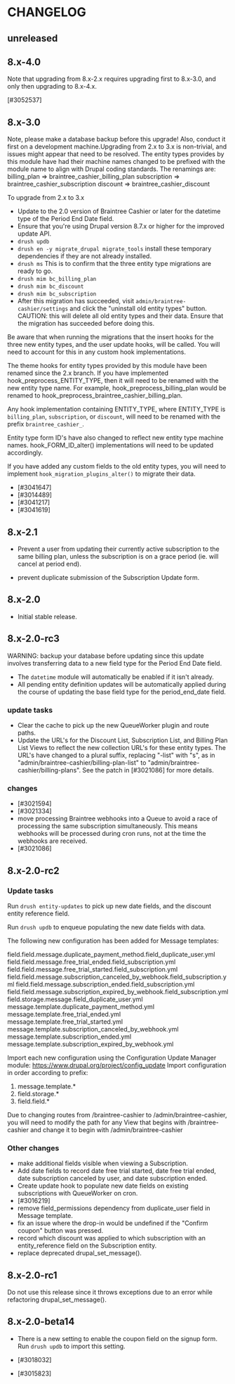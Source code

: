 # CHANGELOG

## unreleased

## 8.x-4.0

Note that upgrading from 8.x-2.x requires upgrading first to 8.x-3.0, and
only then upgrading to 8.x-4.x.

[#3052537]

## 8.x-3.0

Note, please make a database backup before this upgrade! Also, conduct it 
first on a development machine.Upgrading from 2.x to 3.x is non-trivial, 
and issues might appear that need to be resolved. The entity types provides 
by this module have had their machine names changed to be prefixed with the 
module name to align with Drupal coding standards. The renamings are:
billing_plan => braintree_cashier_billing_plan
subscription => braintree_cashier_subscription
discount => braintree_cashier_discount

To upgrade from 2.x to 3.x
* Update to the 2.0 version of Braintree Cashier or later for the datetime 
type of the Period End Date field.
* Ensure that you're using Drupal version 8.7.x or higher for the improved 
update API.
* `drush updb`
* `drush en -y migrate_drupal migrate_tools` install these temporary 
dependencies if they are not already installed.
* `drush ms` This is to confirm that the three entity type migrations are 
ready to go.
* `drush mim bc_billing_plan`
* `drush mim bc_discount`
* `drush mim bc_subscription`
* After this migration has succeeded, visit `admin/braintree-cashier/settings`
 and click the "uninstall old entity types" button. CAUTION: this will 
 delete all old entity types and their data. Ensure that the migration has 
 succeeded before doing this.
  
Be aware that when running the migrations that the insert hooks for the 
three new entity types, and the user update hooks, will be called. You 
will need to account for this in any custom hook implementations.

The theme hooks for entity types provided by this module have been renamed 
since the 2.x branch. If you have implemented hook_preprocess_ENTITY_TYPE, 
then it will need to be renamed with the new entity type name. For example, 
hook_preprocess_billing_plan would be renamed to 
hook_preprocess_braintree_cashier_billing_plan.

Any hook implementation containing ENTITY_TYPE, where ENTITY_TYPE is 
`billing_plan`, `subscription`, or `discount`, will need to be renamed 
with the prefix `braintree_cashier_`.

Entity type form ID's have also changed to reflect new entity type machine
names. hook_FORM_ID_alter() implementations will need to be updated
accordingly.

If you have added any custom fields to the old entity types, you will
need to implement `hook_migration_plugins_alter()` to migrate their
data.

* [#3041647]
* [#3014489]
* [#3041217]
* [#3041619]

## 8.x-2.1

* Prevent a user from updating their currently active subscription 
  to the same billing plan, unless the subscription is on a grace 
  period (ie. will cancel at period end).

* prevent duplicate submission of the Subscription Update form.

## 8.x-2.0

* Initial stable release.

## 8.x-2.0-rc3

WARNING: backup your database before updating since this update
involves transferring data to a new field type for the
Period End Date field.

* The `datetime` module will automatically be enabled if it isn't
  already.
* All pending entity definition updates will be automatically
  applied during the course of updating the base field type
  for the period_end_date field.

### update tasks
* Clear the cache to pick up the new QueueWorker plugin and route
  paths.
* Update the URL's for the Discount List, Subscription List, and 
  Billing Plan List Views to reflect the new collection URL's for
  these entity types. The URL's have changed to a plural suffix,
  replacing "-list" with "s", as in 
  "admin/braintree-cashier/billing-plan-list" to 
  "admin/braintree-cashier/billing-plans". See the patch in
  [#3021086] for more details.

### changes

* [#3021594]
* [#3021334]
* move processing Braintree webhooks into a Queue to avoid a race of 
  processing the same subscription simultaneously. This means webhooks
  will be processed during cron runs, not at the time the webhooks
  are received.
* [#3021086]

## 8.x-2.0-rc2

### Update tasks

Run `drush entity-updates` to pick up new date fields, and the discount
entity reference field.

Run `drush updb` to enqueue populating the new date fields with data.

The following new configuration has been added for Message templates:

field.field.message.duplicate_payment_method.field_duplicate_user.yml
field.field.message.free_trial_ended.field_subscription.yml
field.field.message.free_trial_started.field_subscription.yml
field.field.message.subscription_canceled_by_webhook.field_subscription.yml
field.field.message.subscription_ended.field_subscription.yml
field.field.message.subscription_expired_by_webhook.field_subscription.yml
field.storage.message.field_duplicate_user.yml
message.template.duplicate_payment_method.yml
message.template.free_trial_ended.yml
message.template.free_trial_started.yml
message.template.subscription_canceled_by_webhook.yml
message.template.subscription_ended.yml
message.template.subscription_expired_by_webhook.yml

Import each new configuration using the Configuration Update Manager
module: https://www.drupal.org/project/config_update
Import configuration in order according to prefix:
1) message.template.*
2) field.storage.*
3) field.field.*


Due to changing routes from /braintree-cashier to /admin/braintree-cashier,
you will need to modify the path for any View that begins with 
/braintree-cashier and change it to begin with /admin/braintree-cashier

### Other changes
* make additional fields visible when viewing a Subscription.
* Add date fields to record date free trial started, date free trial ended,
  date subscription canceled by user, and date subscription ended.
* Create update hook to populate new date fields on existing subscriptions
  with QueueWorker on cron.
* [#3016219]
* remove field_permissions dependency from duplicate_user field in Message
  template.
* fix an issue where the drop-in would be undefined if the "Confirm coupon" 
  button was pressed.
* record which discount was applied to which subscription with an 
  entity_reference field on the Subscription entity.
* replace deprecated drupal_set_message().

## 8.x-2.0-rc1

Do not use this release since it throws exceptions due to an error 
while refactoring drupal_set_message().

## 8.x-2.0-beta14

* There is a new setting to enable the coupon field on the signup form.
  Run `drush updb` to import this setting.

* [#3018032]
* [#3015823]
